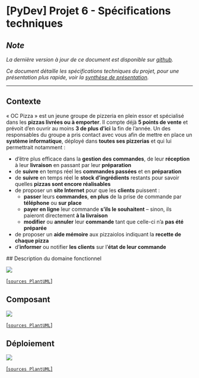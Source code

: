 # [PyDev] Projet 6 - Spécifications techniques

## _Note_

_La dernière version à jour de ce document est disponible sur [github](https://github.com/freezed/ocp6/blob/master/specification.md)._

_Ce document détaille les spécifications techniques du projet, pour une présentation plus rapide, voir la [synthèse de présentation](https://github.com/freezed/ocp6/blob/master/presentation.md)._

---

## Contexte

« OC Pizza » est un jeune groupe de pizzeria en plein essor et spécialisé dans les **pizzas livrées ou à emporter**. Il compte déjà **5 points de vente** et prévoit d’en ouvrir au moins **3 de plus d’ici** la fin de l’année. Un des responsables du groupe a pris contact avec vous afin de mettre en place un **système informatique**, déployé dans **toutes ses pizzerias** et qui lui permettrait notamment :

* d’être plus efficace dans la **gestion des commandes**, de leur **réception** à leur **livraison** en passant par leur **préparation**
* de **suivre** en temps réel les **commandes passées** et en **préparation**
* de **suivre** en temps réel le **stock d’ingrédients** restants pour savoir quelles **pizzas sont encore réalisables**
* de proposer un **site Internet** pour que les **clients** puissent :
    * **passer** leurs **commandes**, **en plus** de la prise de commande par **téléphone** ou **sur place**
    * **payer en ligne** leur commande **s’ils le souhaitent** – sinon, ils paieront directement **à la livraison**
    * **modifier** ou **annuler** leur **commande** tant que celle-ci n’a **pas été préparée**
* de proposer un **aide mémoire** aux pizzaiolos indiquant la **recette de chaque pizza**
* d’**informer** ou notifier **les clients** sur l’**état de leur commande**


## Description du domaine fonctionnel

![](https://raw.githubusercontent.com/freezed/ocp6/master/functional_model.png)

[[`sources PlantUML`]](https://github.com/freezed/ocp6/blob/master/functional_model.puml)


## Composant

![](https://raw.githubusercontent.com/freezed/ocp6/master/component.png)

[[`sources PlantUML`]](https://github.com/freezed/ocp6/blob/master/component.puml)


## Déploiement

![](https://raw.githubusercontent.com/freezed/ocp6/master/deployment.png)

[[`sources PlantUML`]](https://github.com/freezed/ocp6/blob/master/deployment.puml)
